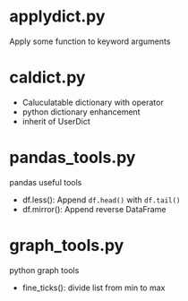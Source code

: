 # applydict.py
Apply some function to keyword arguments

# caldict.py
* Caluculatable dictionary with operator
* python dictionary enhancement
* inherit of UserDict

# pandas_tools.py
pandas useful tools
* df.less(): Append `df.head()` with `df.tail()`
* df.mirror(): Append reverse DataFrame

# graph_tools.py
python graph tools
* fine_ticks(): divide list from min to max
